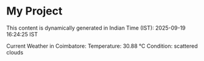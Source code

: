 # My Project

This content is dynamically generated in Indian Time (IST): 2025-09-19 16:24:25 IST


Current Weather in Coimbatore:
Temperature: 30.88 °C
Condition: scattered clouds
